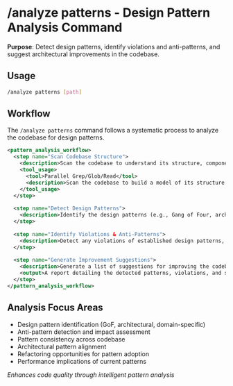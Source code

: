 # /analyze patterns - Design Pattern Analysis Command

**Purpose**: Detect design patterns, identify violations and anti-patterns, and suggest architectural improvements in the codebase.

## Usage
```bash
/analyze patterns [path]
```

## Workflow

The `/analyze patterns` command follows a systematic process to analyze the codebase for design patterns.

```xml
<pattern_analysis_workflow>
  <step name="Scan Codebase Structure">
    <description>Scan the codebase to understand its structure, component relationships, and overall architecture.</description>
    <tool_usage>
      <tool>Parallel Grep/Glob/Read</tool>
      <description>Scan the codebase to build a model of its structure.</description>
    </tool_usage>
  </step>
  
  <step name="Detect Design Patterns">
    <description>Identify the design patterns (e.g., Gang of Four, architectural, domain-specific) that are currently in use in the codebase.</description>
  </step>
  
  <step name="Identify Violations & Anti-Patterns">
    <description>Detect any violations of established design patterns, as well as any common anti-patterns that may be present.</description>
  </step>
  
  <step name="Generate Improvement Suggestions">
    <description>Generate a list of suggestions for improving the codebase's architecture, including opportunities for new patterns, refactoring existing patterns, and fixing anti-patterns.</description>
    <output>A report detailing the detected patterns, violations, and suggestions for improvement.</output>
  </step>
</pattern_analysis_workflow>
```

## Analysis Focus Areas
- Design pattern identification (GoF, architectural, domain-specific)
- Anti-pattern detection and impact assessment
- Pattern consistency across codebase
- Architectural pattern alignment
- Refactoring opportunities for pattern adoption
- Performance implications of current patterns

*Enhances code quality through intelligent pattern analysis*